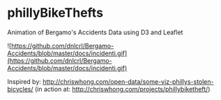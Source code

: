 phillyBikeThefts
================

Animation of Bergamo's Accidents Data using D3 and Leaflet

![https://github.com/dnlcrl/Bergamo-Accidents/blob/master/docs/incidenti.gif](https://github.com/dnlcrl/Bergamo-Accidents/blob/master/docs/incidenti.gif)

Inspired by: http://chriswhong.com/open-data/some-viz-phillys-stolen-bicycles/ (in action at:  http://chriswhong.com/projects/phillybiketheft/)

